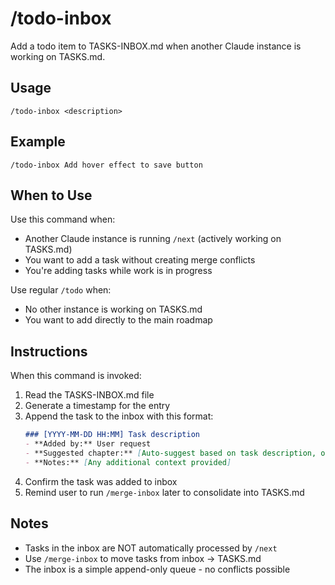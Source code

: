 # /todo-inbox

Add a todo item to TASKS-INBOX.md when another Claude instance is working on TASKS.md.

## Usage

```
/todo-inbox <description>
```

## Example

```
/todo-inbox Add hover effect to save button
```

## When to Use

Use this command when:
- Another Claude instance is running `/next` (actively working on TASKS.md)
- You want to add a task without creating merge conflicts
- You're adding tasks while work is in progress

Use regular `/todo` when:
- No other instance is working on TASKS.md
- You want to add directly to the main roadmap

## Instructions

When this command is invoked:

1. Read the TASKS-INBOX.md file
2. Generate a timestamp for the entry
3. Append the task to the inbox with this format:
   ```markdown
   ### [YYYY-MM-DD HH:MM] Task description
   - **Added by:** User request
   - **Suggested chapter:** [Auto-suggest based on task description, or "TBD"]
   - **Notes:** [Any additional context provided]
   ```
4. Confirm the task was added to inbox
5. Remind user to run `/merge-inbox` later to consolidate into TASKS.md

## Notes

- Tasks in the inbox are NOT automatically processed by `/next`
- Use `/merge-inbox` to move tasks from inbox → TASKS.md
- The inbox is a simple append-only queue - no conflicts possible
